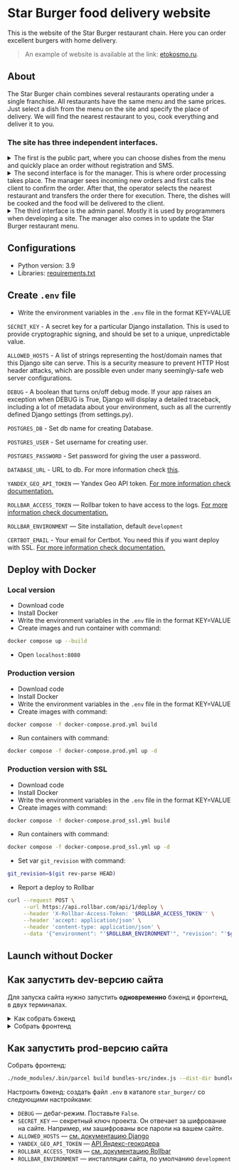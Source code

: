 # Star Burger food delivery website

This is the website of the Star Burger restaurant chain. Here you can order excellent burgers with home delivery.

> An example of website is available at the link: [etokosmo.ru](https://etokosmo.ru/).

## About

The Star Burger chain combines several restaurants operating under a single franchise. All restaurants have the same menu and the same prices. Just select a dish from the menu on the site and specify the place of delivery. We will find the nearest restaurant to you, cook everything and deliver it to you.

### The site has three independent interfaces.

<details>
<summary>The first is the public part, where you can choose dishes from the menu and quickly place an order without registration and SMS.</summary>

### Main website

![Star Burger](https://user-images.githubusercontent.com/93794917/235744358-021efb43-1ca1-44a8-a8d4-67f7053fd715.gif)

### Try to order

![Star Burger (2)](https://user-images.githubusercontent.com/93794917/235748425-a2b4b9c5-6482-48ca-924c-6cf9b71b9c2f.gif)


</details>

<details>
<summary>The second interface is for the manager. This is where order processing takes place. The manager sees incoming new orders and first calls the client to confirm the order. After that, the operator selects the nearest restaurant and transfers the order there for execution. There, the dishes will be cooked and the food will be delivered to the client.</summary>

### You can manage orders

![image](https://user-images.githubusercontent.com/93794917/235747843-10ef6a83-8445-4cc8-b9a7-3b38aafaa800.png)

### You can manage menu

![image](https://user-images.githubusercontent.com/93794917/235746333-7d76b21d-0f8d-426e-9653-5087cdd2a543.png)

### You can manage restaurants

![image](https://user-images.githubusercontent.com/93794917/235746450-927adf75-6644-48e7-aa60-bb29900ec069.png)


</details>

<details>
<summary>The third interface is the admin panel. Mostly it is used by programmers when developing a site. The manager also comes in to update the Star Burger restaurant menu.</summary>

![image](https://user-images.githubusercontent.com/93794917/235746969-5fbf71fb-8617-4022-b195-a396dd745c0d.png)


</details>

## Configurations

* Python version: 3.9
* Libraries: [requirements.txt](https://github.com/etokosmo/star-burger/blob/master/backend/requirements.txt)

## Create `.env` file

- Write the environment variables in the `.env` file in the format KEY=VALUE

`SECRET_KEY` - A secret key for a particular Django installation. This is used to provide cryptographic signing, and should be set to a unique, unpredictable value.

`ALLOWED_HOSTS` - A list of strings representing the host/domain names that this Django site can serve. This is a security measure to prevent HTTP Host header attacks, which are possible even under many seemingly-safe web server configurations.

`DEBUG` - A boolean that turns on/off debug mode. If your app raises an exception when DEBUG is True, Django will display a detailed traceback, including a lot of metadata about your environment, such as all the currently defined Django settings (from settings.py).

`POSTGRES_DB` - Set db name for creating Database.

`POSTGRES_USER` - Set username for creating user.

`POSTGRES_PASSWORD` - Set password for giving the user a password.

`DATABASE_URL` - URL to db. For more information check [this](https://github.com/jazzband/dj-database-url).

`YANDEX_GEO_API_TOKEN` — Yandex Geo API token. [For more information check documentation.](https://developer.tech.yandex.ru/)

`ROLLBAR_ACCESS_TOKEN` — Rollbar token to have access to the logs. [For more information check documentation.](https://rollbar.com/)

`ROLLBAR_ENVIRONMENT` — Site installation, default `development`

`CERTBOT_EMAIL` - Your email for Certbot. You need this if you want deploy with SSL. [For more information check documentation.](https://certbot.eff.org/)

## Deploy with Docker

### Local version

- Download code
- Install Docker
- Write the environment variables in the `.env` file in the format KEY=VALUE
- Create images and run container with command:
```bash
docker compose up --build
```
- Open `localhost:8080`

### Production version

- Download code
- Install Docker
- Write the environment variables in the `.env` file in the format KEY=VALUE
- Create images with command:
```bash
docker compose -f docker-compose.prod.yml build
```
- Run containers with command:
```bash
docker compose -f docker-compose.prod.yml up -d
```
### Production version with SSL

- Download code
- Install Docker
- Write the environment variables in the `.env` file in the format KEY=VALUE
- Create images with command:
```bash
docker compose -f docker-compose.prod_ssl.yml build
```
- Run containers with command:
```bash
docker compose -f docker-compose.prod_ssl.yml up -d
```
- Set var `git_revision` with command:
```bash
git_revision=$(git rev-parse HEAD)
```
- Report a deploy to Rollbar 
```bash
curl --request POST \
     --url https://api.rollbar.com/api/1/deploy \
     --header 'X-Rollbar-Access-Token: '$ROLLBAR_ACCESS_TOKEN'' \
     --header 'accept: application/json' \
     --header 'content-type: application/json' \
     --data '{"environment": "'$ROLLBAR_ENVIRONMENT'", "revision": "'$git_revision'"}'
```

## Launch without Docker

## Как запустить dev-версию сайта

Для запуска сайта нужно запустить **одновременно** бэкенд и фронтенд, в двух терминалах.

<details>
<summary>Как собрать бэкенд</summary>

Скачайте код:
```sh
git clone https://github.com/etokosmo/star-burger.git
```

Перейдите в каталог проекта:
```sh
cd star-burger
```

[Установите Python](https://www.python.org/), если этого ещё не сделали.

Проверьте, что `python` установлен и корректно настроен. Запустите его в командной строке:
```sh
python --version
```
**Важно!** Версия Python должна быть не ниже 3.6.

Возможно, вместо команды `python` здесь и в остальных инструкциях этого README придётся использовать `python3`. Зависит это от операционной системы и от того, установлен ли у вас Python старой второй версии.

В каталоге проекта создайте виртуальное окружение:
```sh
python -m venv venv
```
Активируйте его. На разных операционных системах это делается разными командами:

- Windows: `.\venv\Scripts\activate`
- MacOS/Linux: `source venv/bin/activate`


Установите зависимости в виртуальное окружение:
```sh
pip install -r requirements.txt
```

Определите переменную окружения `SECRET_KEY`. Создать файл `.env` в каталоге `star_burger/` и положите туда такой код:
```sh
SECRET_KEY=django-insecure-0if40nf4nf93n4
```
Получите токен [API Яндекс-геокодера](https://developer.tech.yandex.ru/). Впишите его в `.env` в формате:
```
YANDEX_GEO_API_TOKEN:ваш_токен
```



Создайте файл базы данных SQLite и отмигрируйте её следующей командой:

```sh
python manage.py migrate
```

Запустите сервер:

```sh
python manage.py runserver
```

Откройте сайт в браузере по адресу [http://127.0.0.1:8000/](http://127.0.0.1:8000/). Если вы увидели пустую белую страницу, то не пугайтесь, выдохните. Просто фронтенд пока ещё не собран. Переходите к следующему разделу README.
</details>

<details>
<summary>Собрать фронтенд</summary>

**Откройте новый терминал**. Для работы сайта в dev-режиме необходима одновременная работа сразу двух программ `runserver` и `parcel`. Каждая требует себе отдельного терминала. Чтобы не выключать `runserver` откройте для фронтенда новый терминал и все нижеследующие инструкции выполняйте там.

[Установите Node.js](https://nodejs.org/en/), если у вас его ещё нет.

Проверьте, что Node.js и его пакетный менеджер корректно установлены. Если всё исправно, то терминал выведет их версии:

```sh
nodejs --version
# v12.18.2
# Если ошибка, попробуйте node:
node --version
# v12.18.2

npm --version
# 6.14.5
```

Версия `nodejs` должна быть не младше 10.0. Версия `npm` не важна. Как обновить Node.js читайте в статье: [How to Update Node.js](https://phoenixnap.com/kb/update-node-js-version).

Перейдите в каталог проекта и установите пакеты Node.js:

```sh
cd star-burger
npm ci --dev
```

Команда `npm ci` создаст каталог `node_modules` и установит туда пакеты Node.js. Получится аналог виртуального окружения как для Python, но для Node.js.

Помимо прочего будет установлен [Parcel](https://parceljs.org/) — это упаковщик веб-приложений, похожий на [Webpack](https://webpack.js.org/). В отличии от Webpack он прост в использовании и совсем не требует настроек.

Теперь запустите сборку фронтенда и не выключайте. Parcel будет работать в фоне и следить за изменениями в JS-коде:

```sh
./node_modules/.bin/parcel watch bundles-src/index.js --dist-dir bundles --public-url="./"
```

Если вы на Windows, то вам нужна та же команда, только с другими слешами в путях:

```sh
.\node_modules\.bin\parcel watch bundles-src/index.js --dist-dir bundles --public-url="./"
```

Дождитесь завершения первичной сборки. Это вполне может занять 10 и более секунд. О готовности вы узнаете по сообщению в консоли:

```
✨  Built in 10.89s
```

Parcel будет следить за файлами в каталоге `bundles-src`. Сначала он прочитает содержимое `index.js` и узнает какие другие файлы он импортирует. Затем Parcel перейдёт в каждый из этих подключенных файлов и узнает что импортируют они. И так далее, пока не закончатся файлы. В итоге Parcel получит полный список зависимостей. Дальше он соберёт все эти сотни мелких файлов в большие бандлы `bundles/index.js` и `bundles/index.css`. Они полностью самодостаточно и потому пригодны для запуска в браузере. Именно эти бандлы сервер отправит клиенту.

Теперь если зайти на страницу  [http://127.0.0.1:8000/](http://127.0.0.1:8000/), то вместо пустой страницы вы увидите:

![](https://dvmn.org/filer/canonical/1594651900/687/)

Каталог `bundles` в репозитории особенный — туда Parcel складывает результаты своей работы. Эта директория предназначена исключительно для результатов сборки фронтенда и потому исключёна из репозитория с помощью `.gitignore`.

**Сбросьте кэш браузера <kbd>Ctrl-F5</kbd>.** Браузер при любой возможности старается кэшировать файлы статики: CSS, картинки и js-код. Порой это приводит к странному поведению сайта, когда код уже давно изменился, но браузер этого не замечает и продолжает использовать старую закэшированную версию. В норме Parcel решает эту проблему самостоятельно. Он следит за пересборкой фронтенда и предупреждает JS-код в браузере о необходимости подтянуть свежий код. Но если вдруг что-то у вас идёт не так, то начните ремонт со сброса браузерного кэша, жмите <kbd>Ctrl-F5</kbd>.
</details>

## Как запустить prod-версию сайта

Собрать фронтенд:

```sh
./node_modules/.bin/parcel build bundles-src/index.js --dist-dir bundles --public-url="./"
```

Настроить бэкенд: создать файл `.env` в каталоге `star_burger/` со следующими настройками:

- `DEBUG` — дебаг-режим. Поставьте `False`.
- `SECRET_KEY` — секретный ключ проекта. Он отвечает за шифрование на сайте. Например, им зашифрованы все пароли на вашем сайте.
- `ALLOWED_HOSTS` — [см. документацию Django](https://docs.djangoproject.com/en/3.1/ref/settings/#allowed-hosts)
- `YANDEX_GEO_API_TOKEN` — [API Яндекс-геокодера](https://developer.tech.yandex.ru/)
- `ROLLBAR_ACCESS_TOKEN` — [см. документацию Rollbar](https://rollbar.com/)
- `ROLLBAR_ENVIRONMENT` — инсталляции сайта, по умолчанию `development`

